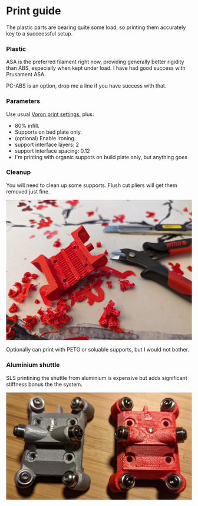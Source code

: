# Print guide

The plastic parts are bearing quite some load, so printing them accurately key to a succeessful setup.

### Plastic

ASA is the preferred filament right now, providing generally better rigidity than ABS, especially when kept under load. I have had good success with Prusament ASA.

PC-ABS is an option, drop me a line if you have success with that.

### Parameters

Use usual [Voron print settings](https://docs.vorondesign.com/sourcing.html#print-settings), plus:

 - 80% infill.
 - Supports on bed plate only.
 - (optional) Enable ironing.
 - support interface layers: 2
 - support interface spacing: 0.12
 - I'm printing with organic suppots on build plate only, but anything goes

### Cleanup

You will need to clean up some supports.  Flush cut pliers will get them removed just fine.

![Cleanup](/images/shuttle-cleanup.jpg)

Optionally can print with PETG or soluable supports, but I would not bother.

### Aluminium shuttle

SLS printining the shuttle from aluminium is expensive but adds significant stiffness bonus the the system. 

![Cleanup](/images/shuttle-aluminium.jpg)
